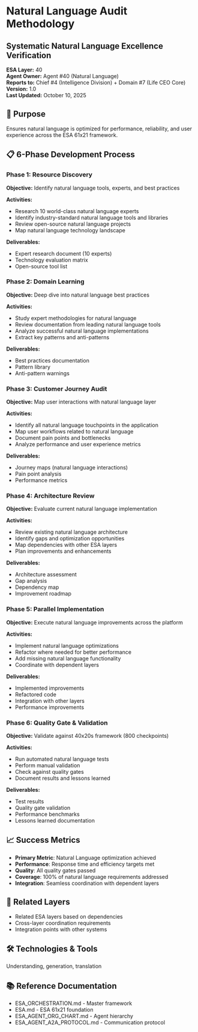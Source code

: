 # Natural Language Audit Methodology
## Systematic Natural Language Excellence Verification

**ESA Layer:** 40  
**Agent Owner:** Agent #40 (Natural Language)  
**Reports to:** Chief #4 (Intelligence Division) + Domain #7 (Life CEO Core)  
**Version:** 1.0  
**Last Updated:** October 10, 2025

## 🎯 Purpose
Ensures natural language is optimized for performance, reliability, and user experience across the ESA 61x21 framework.

## 📋 6-Phase Development Process

### Phase 1: Resource Discovery
**Objective:** Identify natural language tools, experts, and best practices

**Activities:**
- Research 10 world-class natural language experts
- Identify industry-standard natural language tools and libraries
- Review open-source natural language projects
- Map natural language technology landscape

**Deliverables:**
- Expert research document (10 experts)
- Technology evaluation matrix
- Open-source tool list

### Phase 2: Domain Learning
**Objective:** Deep dive into natural language best practices

**Activities:**
- Study expert methodologies for natural language
- Review documentation from leading natural language tools
- Analyze successful natural language implementations
- Extract key patterns and anti-patterns

**Deliverables:**
- Best practices documentation
- Pattern library
- Anti-pattern warnings

### Phase 3: Customer Journey Audit
**Objective:** Map user interactions with natural language layer

**Activities:**
- Identify all natural language touchpoints in the application
- Map user workflows related to natural language
- Document pain points and bottlenecks
- Analyze performance and user experience metrics

**Deliverables:**
- Journey maps (natural language interactions)
- Pain point analysis
- Performance metrics

### Phase 4: Architecture Review
**Objective:** Evaluate current natural language implementation

**Activities:**
- Review existing natural language architecture
- Identify gaps and optimization opportunities
- Map dependencies with other ESA layers
- Plan improvements and enhancements

**Deliverables:**
- Architecture assessment
- Gap analysis
- Dependency map
- Improvement roadmap

### Phase 5: Parallel Implementation
**Objective:** Execute natural language improvements across the platform

**Activities:**
- Implement natural language optimizations
- Refactor where needed for better performance
- Add missing natural language functionality
- Coordinate with dependent layers

**Deliverables:**
- Implemented improvements
- Refactored code
- Integration with other layers
- Performance improvements

### Phase 6: Quality Gate & Validation
**Objective:** Validate against 40x20s framework (800 checkpoints)

**Activities:**
- Run automated natural language tests
- Perform manual validation
- Check against quality gates
- Document results and lessons learned

**Deliverables:**
- Test results
- Quality gate validation
- Performance benchmarks
- Lessons learned documentation

## 📈 Success Metrics
- **Primary Metric**: Natural Language optimization achieved
- **Performance**: Response time and efficiency targets met
- **Quality**: All quality gates passed
- **Coverage**: 100% of natural language requirements addressed
- **Integration**: Seamless coordination with dependent layers

## 🔗 Related Layers
- Related ESA layers based on dependencies
- Cross-layer coordination requirements
- Integration points with other systems

## 🛠️ Technologies & Tools
Understanding, generation, translation

## 📚 Reference Documentation
- ESA_ORCHESTRATION.md - Master framework
- ESA.md - ESA 61x21 foundation
- ESA_AGENT_ORG_CHART.md - Agent hierarchy
- ESA_AGENT_A2A_PROTOCOL.md - Communication protocol
